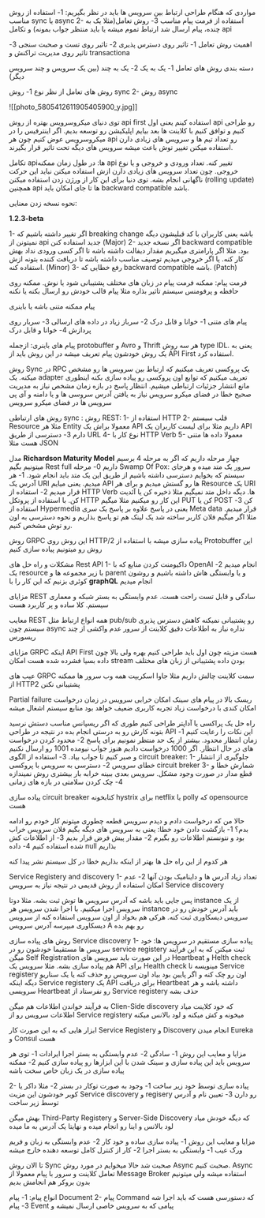 مواردی که هنگام طراحی ارتباط بین سرویس ها باید در نظر بگیریم:
1- استفاده از روش مناسب sync یا async
2- استفاده از فرمت پیام مناسب
3- روش تعامل(مثلا یک به چنده، پیام ارسال شد ارتباط تموم میشه یا باید منتظر جواب بمونه) و تکامل api

اهمیت روش تعامل
1- تاثیر روی دسترس پذیری
2- تاثیر روی تست و صحبت سنجی
3- تاثیر روی مدیریت تراکنش و  transactiona

دسته بندی روش های تعامل
1- یک به یک 
2- یک به چند (بین یک سرویس و چند سرویس دیگر)

روش های تعامل از نظر نوع
1- روش sync
2- روش async


![[photo_5805412611905405900_y.jpg]]



توی دنیای میکروسرویس بهتره از روش api first استفاده کینم  یعنی اول api رو طراحی کنیم و توافق کنیم با کلاینت ها بعد بیایم اپلیکیشن رو توسعه بدیم. اگر اینترفیس را در میکروسرویس عوض کنیم چون هر api رو تعداد تیم ها و سرویس های زیادی دارن استفاده میکنن تغییر توش باعث میشه سرویس های دیگه تحت تاثیر قرار بگیرند.


تکامل apiها:
در طول زمان ممکنه api تغییر کنه. تعداد ورودی و خروجی و یا نوع خروجی. چون تعداد سرویس های زیادی دارن ازش استفاده میکنن نباید این حرکت ناگهانی انجام بشه. توی دنیا برای این کار از ورژن زدن استفاده میکنن (rolling update) همچنین api ها تا جای امکان باید backward compatible باشد. 

نحوه نسخه زدن معنایی:

**1.2.3-beta**

1- اگر تغییر داشته باشیم که breaking change باشه یعنی کاربران با کد قبلیشون دیگه نمیتونن از api جدید استفاده کنن (Major)
2- اگر نسخه جدید backward compatible بود. مثلا اگر پارامتری میگیریم مقدار دیفالت داشته باشه تا اگر کسی ورودی نداد بهش کار کنه. یا اگر خروجی میدیم توصیف مناسب داشته باشه تا دریافت کننده بتونه ازش استفاده کنه. (Minor)
3- رفع خطایی که backward compatible  باشه. (Patch)


فرمت پیام:
ممکنه فرمت پیام در زبان های مختلف پشتیبانی شود یا نوش. 
ممکنه روی حافظه و پرفومنس سیستم تاثیر بذاره مثلا پیام قالب خودش رو ارسال بکنه یا نکنه

پیام ممکنه متنی باشه یا باینری 

پیام های متنی
1- خوانا و قابل درک
2- سرباز زیاد در داده های ارسالی
3- سربار روی پردازش
4- خوانا و قابل درک

پیام های باینری:
ازجمله protobuffer و Avro و Thrift
هر سه روش type IDL. یعنی به یک روش خودشون پیام تعریف میشه
در این روش باید از API First استفاده کرد. 


روش Sync در RPC
یک پروکسی تعریف میکنیم که ارتباط بین سرویس ها رو مشخص میکنه. یک adapter تعریف میکنیم که توابع اون پروکسی رو پیاده سازی بکنه اینطوری مانع انتشار جزئیات ارتباطی میشیم. 
انتظار پاسخ در بازه زمان مشخص
نیاز به مدیریت صحیح خطا در فضای میکرو سرویس
نیاز به یافتن آدرس سروسی ها و یا دامنه و آی پی سرویس ها در فضای میکرو سرویس

روش های ارتباطی sync :
روش REST: 
1- استفاده از HTTP
2- قلب سیستم Resource مثلا هر Entity معمولا براش یک API داریم مثلا برای لیست کاربران یک API  دارم
3- دسترسی از طریق URL
4- نوع کار با HTTP Verb
5- معمولا داده ها متنی هست مثلا JSON


مدل **Richardson Maturity Model**
چهار مرحله داریم که اگر به مرحله 4 برسیم میتونیم بگیم Rest full داریم
0- مرحله Swamp Of Pox: سرور یک متد میده و هرجای سیستم که بخوایم دسترسی داشته باشیم از طریق این یک متد باید انجام شود. 
1- هر آدرس یک URI میدیم. یعنی میایم API ها رو گستش میدیم و برای هر Resource یک URI قرار میدیم
2- استفاده از HTTP Verb ها. دیگه داخل متد نمیگیم مثلا ذخیره کن یا آئدیت کن. با استفاده از پروتکل HTTP این کار رو میکنیم مثلا میگیم PUT کن یا POST کن 
3- استفاده از Hypermedia یعنی در پاسخ علاوه بر پاسخ یک سری Meta data قرار میدیم. مثلا اگر میگیم فلان کاربر ساخته شد یک لینک هم تو پاسخ بذاریم و نحوه دسترسی به اون رو توش مشخص کنیم. 

روش GRPC
این روش روی HTTP/2 پیاده سازی میشه
با استفاده از Protobuffer این روش رو میتونیم پیاده سازی کنیم

مشکلات و راه حل های Rest API
1- داکیومنت کردن منابع که با OpenAI انجام میدیم
2- یک resource با زیر مجموعه ها و parent و یا وابستگی هاش داشته باشیم و روشون کوئری بزنیم که این کار را با **graphQL** انجام میدیم


مزایای REST سادگی و قابل تست راحت هست. عدم وابستگی به بستر شبکه و معماری سیستم. کلا ساده و پر کاربرد هست

معایب REST
همه انواع ارتباط مثل pub/sub رو پشتیبانی نمیکنه
کاهش دسترس پذیری سیستم چون async نداره
نیاز به اطلاعات دقیق کلاینت از سرور 
عدم واکشی از چند ریسورس


مزایای GRPC
اینکه API First هست مزیته چون اول باید طراحی کنیم
بهره ولی بالا چون داده بسیا فشرده شده هست
امکان stream بودن داده
پشتیبانی از زبان های مختلف


عیب های GRPC
سمت کلاینت چالش داریم مثلا جاوا اسکریپت
همه وب سرور ها ممکنه از HTTP2 پشتیبانی نکنن


Partial failure
ریسک بالا در پیام های سینک
امکان خرابی سرویس در زمان درخواست
امکان کندی با درخواست زیاد
تجربه کاربری ضعیف خواهد بود 
منابع سیستم اشغال میشه


راه حل
یک پراکسی یا آداپتر طراحی کنیم طوری که اگر ریسپانس مناسب دستش نرسید بتونه کارش رو به درستی انجام بده
در نتیجه در طراحی API این نکات را رعایت کنیم
1- زمان انتظار محدود. بیشتر از یک حد منتظر نمونیم برای پاسخ
2- محدود کردن درخواست های در حال انتظار. اگر 1000 درخواست دادیم هنوز جواب نیومده 1001 رو ارسال نکنیم و صبر کنیم تا جواب بیاد. 
3- استفاده از الگوی circuit breaker: 
	1- جلوگیری از انتشار خطای سرویس
	2- دسترسی به سرویس با پروکسی circuit breker
	3- شمارش خطا و قطع مدار در صورت وجود مشکل. سرویس بعدی ببینه خرابه بار بیشتری روش نمیندازه
	4- چک کردن سلامتی در بازه های زمانی

پیاده سازی circuit breaker 
کتابخونه hystrix برای netflix
یا polly که opensource هست

حالا من که درخواست دادم و دیدم سرویس قطعه چطوری میتونم کار خودم رو ادامه بدم؟
1- بازگشت دادن خود خطا: یعنی به سرویس های دیگه بگیم فلان سرویس خراب بود و نتونستم اطلاعات رو بگیرم
2- مقدار پیش فرض قرار بدیم 
3- از اطلاعات کش شده استفاده کنیم
4- داده null بذاریم

هر کدوم از این راه حل ها بهتر از اینکه بذاریم خطا در کل سیستم نشر پیدا کنه

Service Registery and discovery
1- تعداد زیاد آدرس ها و داینامیک بودن آنها
2- عدم امکان استفاده از روش قدیمی در نتیجه نیاز به سرویس Service discovery

پس جایی باید باشه که آدرس سرویس ها توش ثبت بشه. مثلا دوتا instance از یک سرویس اجرا میکنیم. با اجرا شدن سرویس هر instance باید آدرس خودش رو در سرویس دیسکاوری ثبت کنه. هرکی هم بخواد از اون سرویس استفاده کنه از سرویس دیسکاوری میپرسه آدرس سرویس A رو بهم بده 

روش های پیاده سازی Service discovery 
1- پیاده سازی مستقیم در سرویس ها: خود سرویس ها مستقیما خودشون رو در service registery ثبت میکنن که به این فرآیند میگن Self Registration در این صورت باید سرویس های Heartbeat و Helth check هم پیاده سازی بشه. مثلا سرویس یک API برای Health check مینویسه تا Service registery اون رو چک کنه و اگر پایین بود بیاد اون سرویس رو حذف کنه یا یک سناریو دیگه اینکه Service registery یک API برای دریافت Heartbeat داشته باشه و هر سرویسی Heartbeat رو نفرستاد از Service registery حذف بشه 

به فرآیند خواندن اطلاعات هم میگن Clien-Side discovery 
که خود کلاینت میاد اطلاعات سرویس رو از Service registery میخونه و کش میکنه و لود بالانس میکنه 


ابزار هایی که به این صورت  کار Service Registery  و Discovery انجام میدن    Eureka و Consul هست

مزایا و معایب این روش
1- سادگی 
2- عدم وابستگی به بستر اجرا
ایرادات
1- توی هر سرویس باید این پیاده سازی و سینک شدن با این ابزارها رو پیاده سازی کنیم 
2- ممکنه پیاده سازی در یک زبان خاص سخت باشه


2- پیاده سازی توسط خود زیر ساخت 
1- وجود به صورت توکار در بستر 
2- مثلا داکر یا کوبر خودشون این مزیت Service discovery  و regisery رو دارن
3- تعیین نام و آدرس توسط زیر ساخت

بهش میگن Third-Party Registery و Server-Side Discovery 
که دیگه خودش میاد لود بالانس و اینا رو انجام میده و نهایتا یک آدرس به ما میده

مزایا و معایب این روش
1- پیاده سازی ساده و خود کار
2- عدم وابستگی به زبان و فریم ورک
عیب
1- وابستگی به بستر اجرا
2- کار از کنترل کامل توسعه دهنده خارج میشه


تا الان روش Sync صحبت شد حالا میخوایم در مورد روش Async صحبت کنیم. 
Async
تعامل کلاینت و سرور با پیام
معمولا از Message Broker استفاده میشه 
ولی میتونیم بدون بروکر هم انجامش بدیم


انواع پیام:
1- پیام Document
2- پیام Command که دستورسی هست که باید اجرا شه
3- پیام Event پیامی که به سرویس خاصی ارسال نمیشه و 















